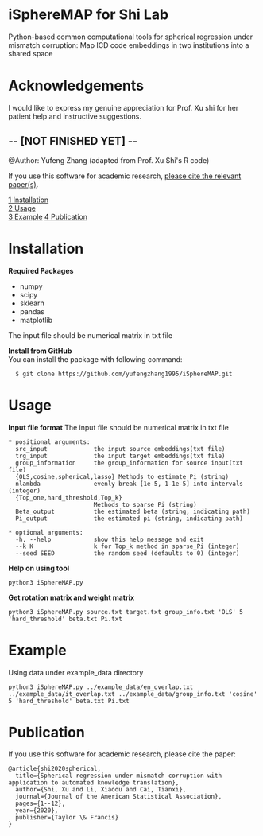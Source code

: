 # iSphereMAP for Shi Lab
Python-based common computational tools for spherical regression under mismatch corruption:
Map ICD code embeddings in two institutions into a shared space


# Acknowledgements
I would like to express my genuine appreciation for Prof. Xu shi for her patient help and instructive suggestions. 

## -- [NOT FINISHED YET] -- ##

@Author: Yufeng Zhang (adapted from Prof. Xu Shi's R code)

If you use this software for academic research, [please cite the relevant paper(s)](#publications).

[1 Installation](#installation)\
[2 Usage](#usage)\
[3 Example](#example)
[4 Publication](#publication)


# Installation
**Required Packages**
- numpy
- scipy
- sklearn
- pandas
- matplotlib

The input file should be numerical matrix in txt file

**Install from GitHub**\
You can install the package with following command:
  ```console
    $ git clone https://github.com/yufengzhang1995/iSphereMAP.git
  ``` 
  

# Usage
**Input file format**
The input file should be numerical matrix in txt file

```
* positional arguments:
  src_input             the input source embeddings(txt file)
  trg_input             the input target embeddings(txt file)
  group_information     the group_information for source input(txt file)
  {OLS,cosine,spherical,lasso} Methods to estimate Pi (string)
  nlambda               evenly break [1e-5, 1-1e-5] into intervals (integer)
  {Top_one,hard_threshold,Top_k}
                        Methods to sparse Pi (string)
  Beta_output           the estimated beta (string, indicating path)
  Pi_output             the estimated pi (string, indicating path)

* optional arguments:
  -h, --help            show this help message and exit
  --k K                 k for Top_k method in sparse_Pi (integer)
  --seed SEED           the random seed (defaults to 0) (integer)
```

**Help on using tool**
```
python3 iSphereMAP.py
```
 
**Get rotation matrix and weight matrix**
 ```
 python3 iSphereMAP.py source.txt target.txt group_info.txt 'OLS' 5 'hard_threshold' beta.txt Pi.txt 
 ```
# Example


Using data under example_data directory

```
python3 iSphereMAP.py ../example_data/en_overlap.txt ../example_data/it_overlap.txt ../example_data/group_info.txt 'cosine' 5 'hard_threshold' beta.txt Pi.txt
```




# Publication
If you use this software for academic research, please cite the paper:
```
@article{shi2020spherical,
  title={Spherical regression under mismatch corruption with application to automated knowledge translation},
  author={Shi, Xu and Li, Xiaoou and Cai, Tianxi},
  journal={Journal of the American Statistical Association},
  pages={1--12},
  year={2020},
  publisher={Taylor \& Francis}
}
```

